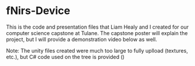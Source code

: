 # fNirs-Device

This is the code and presentation files that Liam Healy and I created for our computer science capstone at Tulane. The capstone poster will explain the project, but I will provide a demonstration video below as well. 

Note: The unity files created were much too large to fully uplload (textures, etc.), but C# code used on the tree is provided ()

